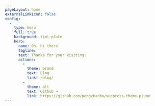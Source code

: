 ```yaml
---
pageLayout: home
externalLinkIcon: false
config:
  -
    type: hero
    full: true
    background: tint-plate
    hero:
      name: Oh, hi there
      tagline: 
      text: Thanks for your visiting!
      actions:
        -
          theme: brand
          text: Blog
          link: /blog/
        -
          theme: alt
          text: Github →
          link: https://github.com/pengzhanbo/vuepress-theme-plume
---
```

